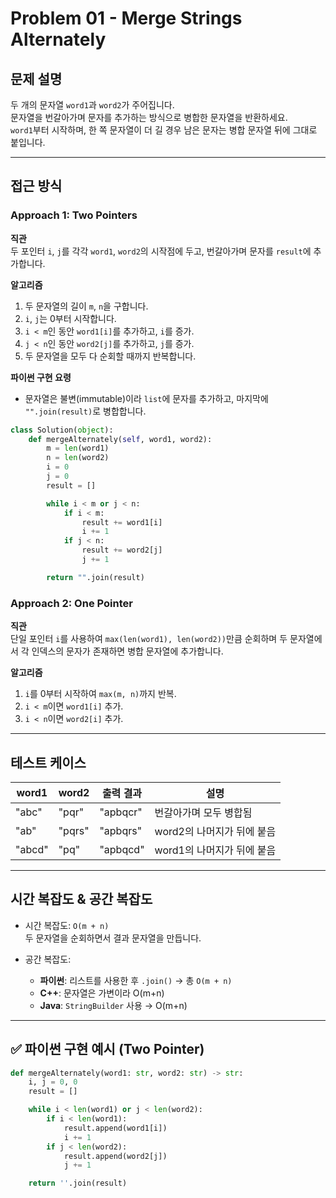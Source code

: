 # Problem 01 - Merge Strings Alternately

## 문제 설명
두 개의 문자열 `word1`과 `word2`가 주어집니다.  
문자열을 번갈아가며 문자를 추가하는 방식으로 병합한 문자열을 반환하세요.  
`word1`부터 시작하며, 한 쪽 문자열이 더 길 경우 남은 문자는 병합 문자열 뒤에 그대로 붙입니다.

---

## 접근 방식

### Approach 1: Two Pointers

**직관**  
두 포인터 `i`, `j`를 각각 `word1`, `word2`의 시작점에 두고, 번갈아가며 문자를 `result`에 추가합니다.

**알고리즘**
1. 두 문자열의 길이 `m`, `n`을 구합니다.
2. `i`, `j`는 0부터 시작합니다.
3. `i < m`인 동안 `word1[i]`를 추가하고, `i`를 증가.
4. `j < n`인 동안 `word2[j]`를 추가하고, `j`를 증가.
5. 두 문자열을 모두 다 순회할 때까지 반복합니다.

**파이썬 구현 요령**
- 문자열은 불변(immutable)이라 `list`에 문자를 추가하고, 마지막에 `"".join(result)`로 병합합니다.

```python
class Solution(object):
    def mergeAlternately(self, word1, word2):
        m = len(word1)
        n = len(word2)
        i = 0
        j = 0
        result = []

        while i < m or j < n:
            if i < m:
                result += word1[i]
                i += 1
            if j < n:
                result += word2[j]
                j += 1

        return "".join(result)
```

### Approach 2: One Pointer

**직관**  
단일 포인터 `i`를 사용하여 `max(len(word1), len(word2))`만큼 순회하며 두 문자열에서 각 인덱스의 문자가 존재하면 병합 문자열에 추가합니다.

**알고리즘**
1. `i`를 0부터 시작하여 `max(m, n)`까지 반복.
2. `i < m`이면 `word1[i]` 추가.
3. `i < n`이면 `word2[i]` 추가.

---

## 테스트 케이스

| word1  | word2  | 출력 결과 | 설명                         |
|--------|--------|-----------|------------------------------|
| "abc"  | "pqr"  | "apbqcr"  | 번갈아가며 모두 병합됨      |
| "ab"   | "pqrs" | "apbqrs"  | word2의 나머지가 뒤에 붙음   |
| "abcd" | "pq"   | "apbqcd"  | word1의 나머지가 뒤에 붙음   |

---

## 시간 복잡도 & 공간 복잡도

- 시간 복잡도: `O(m + n)`  
  두 문자열을 순회하면서 결과 문자열을 만듭니다.

- 공간 복잡도:
  - **파이썬**: 리스트를 사용한 후 `.join()` → 총 `O(m + n)`
  - **C++**: 문자열은 가변이라 O(m+n)
  - **Java**: `StringBuilder` 사용 → O(m+n)

---

## ✅ 파이썬 구현 예시 (Two Pointer)

```python
def mergeAlternately(word1: str, word2: str) -> str:
    i, j = 0, 0
    result = []

    while i < len(word1) or j < len(word2):
        if i < len(word1):
            result.append(word1[i])
            i += 1
        if j < len(word2):
            result.append(word2[j])
            j += 1

    return ''.join(result)
```
